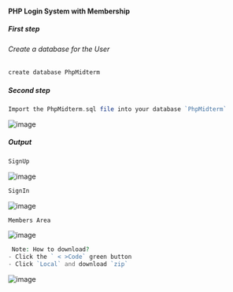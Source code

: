#### PHP Login System with Membership
##### First step
###### Create a database for the User
```php
create database PhpMidterm
```
##### Second step
```php
Import the PhpMidterm.sql file into your database `PhpMidterm`
```
![image](https://user-images.githubusercontent.com/95976269/229787849-e65f86cb-0eb6-47bf-b4d5-57d6b37468af.png)


##### Output
```php
SignUp
```
![image](https://user-images.githubusercontent.com/95976269/229798152-6b5440c6-49d9-4a3a-9f12-c6c183891a68.png)

```php
SignIn
```
![image](https://user-images.githubusercontent.com/95976269/229798747-548960cd-417d-464e-b835-6f65a1ec6498.png)
```php
Members Area
```
![image](https://user-images.githubusercontent.com/95976269/229799184-fdb3caa1-75b8-4b00-850f-2921f4b208b7.png)


```php
 Note: How to download? 
- Click the ` < >Code` green button
- Click `Local` and download `zip` 
```

![image](https://user-images.githubusercontent.com/95976269/229799980-6eb86da1-3332-45fc-ae70-42335ad2c4a2.png)







